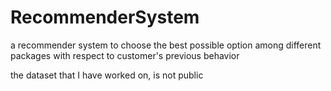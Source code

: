 # RecommenderSystem
a recommender system to choose the best possible option among different packages with respect to customer's previous behavior

the dataset that I have worked on, is not public
